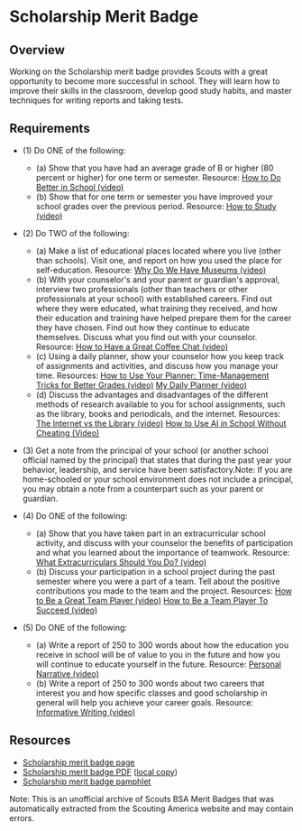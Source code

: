 

# Scholarship Merit Badge


## Overview



Working on the Scholarship merit badge provides Scouts with a great opportunity to become more successful in school. They will learn how to improve their skills in the classroom, develop good study habits, and master techniques for writing reports and taking tests.

## Requirements

* (1) Do ONE of the following:
    * (a) Show that you have had an average grade of B or higher (80 percent or higher) for one term or semester. Resource: [How to Do Better in School (video)](https://www.youtube.com/shorts/pZMXqaY-bYc)
    * (b) Show that for one term or semester you have improved your school grades over the previous period.  Resource: [How to Study (video)](https://www.youtube.com/watch?v=TjPFZaMe2yw)


* (2) Do TWO of the following:
    * (a) Make a list of educational places located where you live (other than schools). Visit one, and report on how you used the place for self-education.  Resource: [Why Do We Have Museums (video)](https://www.youtube.com/watch?v=MHo928fd2wE)
    * (b) With your counselor's and your parent or guardian's approval, interview two professionals (other than teachers or other professionals at your school) with established careers. Find out where they were educated, what training they received, and how their education and training have helped prepare them for the career they have chosen. Find out how they continue to educate themselves. Discuss what you find out with your counselor. Resource: [How to Have a Great Coffee Chat (video)](https://youtu.be/RaSoVVF18n8?si=wbVez7VytPC0E0es)
    * (c) Using a daily planner, show your counselor how you keep track of assignments and activities, and discuss how you manage your time. Resources: [How to Use Your Planner: Time-Management Tricks for Better Grades (video)](https://youtu.be/9z35XeolxMU?si=haH_-yZvpcaTXy05) [My Daily Planner (video)](https://www.youtube.com/shorts/ybb3h4re8kU)
    * (d) Discuss the advantages and disadvantages of the different methods of research available to you for school assignments, such as the library, books and periodicals, and the internet. Resources: [The Internet vs the Library (video)](https://youtu.be/RH3Z9BZryd8?si=hszmMA4edfUrH0gA) [How to Use AI in School Without Cheating (Video)](https://youtu.be/1iVcFKAFu2E?si=3ZZUS2aXuxu3s_A9)


* (3) Get a note from the principal of your school (or another school official named by the principal) that states that during the past year your behavior, leadership, and service have been satisfactory.Note: If you are home-schooled or your school environment does not include a principal, you may obtain a note from a counterpart such as your parent or guardian.
* (4) Do ONE of the following:
    * (a) Show that you have taken part in an extracurricular school activity, and discuss with your counselor the benefits of participation and what you learned about the importance of teamwork.  Resource: [What Extracurriculars Should You Do? (video)](https://www.youtube.com/watch?v=_YrIAc3YL3E)
    * (b) Discuss your participation in a school project during the past semester where you were a part of a team. Tell about the positive contributions you made to the team and the project.  Resources: [How to Be a Great Team Player (video)](https://www.youtube.com/watch?v=GZnvHzivMkQ) [How to Be a Team Player To Succeed (video)](https://www.youtube.com/watch?v=zdAfzLry85I)


* (5) Do ONE of the following:
    * (a) Write a report of 250 to 300 words about how the education you receive in school will be of value to you in the future and how you will continue to educate yourself in the future.  Resource: [Personal Narrative (video)](https://www.youtube.com/watch?v=UK4hir5lVXg)
    * (b) Write a report of 250 to 300 words about two careers that interest you and how specific classes and good scholarship in general will help you achieve your career goals.  Resource: [Informative Writing (video)](https://www.youtube.com/watch?v=o22BiMAMKPA)




## Resources

- [Scholarship merit badge page](https://www.scouting.org/merit-badges/scholarship/)
- [Scholarship merit badge PDF](https://filestore.scouting.org/filestore/Merit_Badge_ReqandRes/Pamphlets/Scholarship_2024.pdf) ([local copy](files/scholarship-merit-badge.pdf))
- [Scholarship merit badge pamphlet](https://www.scoutshop.org/scholarship-merit-badge-pamphlet-650740.html)

Note: This is an unofficial archive of Scouts BSA Merit Badges that was automatically extracted from the Scouting America website and may contain errors.